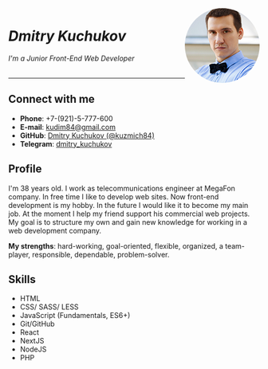 <img align="right" style="border-radius:50%" src="https://raw.githubusercontent.com/kuzmich84/my-images/main/avatars/avatar-150.jpg"  />

# _Dmitry Kuchukov_ 
_I'm a Junior Front-End Web Developer_
</br>
</br>

---

## Connect with me


  - **Phone**: +7-(921)-5-777-600
  - **E-mail**: kudim84@gmail.com
  - **GitHub**: [Dmitry Kuchukov (@kuzmich84)](https://github.com/kuzmich84)
  - **Telegram**: [dmitry_kuchukov](https://t.me/dmitry_kuchukov)
  
## Profile

I'm 38 years old. I work as telecommunications engineer at MegaFon company. In free time I like to develop web sites. Now front-end development is my hobby. In the future I would like it to become my main job. At the moment I help my friend support his commercial web projects. My goal is to structure my own and gain new knowledge for working in a web 
development company.  

**My strengths**: hard-working, goal-oriented, flexible, organized, a team-player, responsible, dependable, problem-solver. 

## Skills

- HTML
- CSS/ SASS/ LESS
- JavaScript (Fundamentals, ES6+)
- Git/GitHub
- React
- NextJS
- NodeJS
- PHP